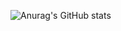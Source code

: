 ![Anurag's GitHub stats](https://github-readme-stats.vercel.app/api?username=iinsue&show_icons=true&theme=radical)

